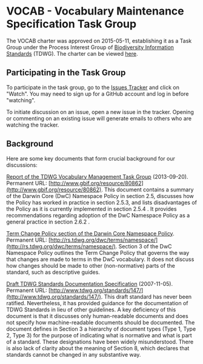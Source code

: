 # VOCAB - Vocabulary Maintenance Specification Task Group

The VOCAB charter was approved on 2015-05-11, establishing it as a Task Group under the Process Interest Group of [Biodiversity Information Standards](http://www.tdwg.org/) (TDWG). The charter can be viewed [here](vmg-charter.pdf).
## Participating in the Task Group
To participate in the task group, go to the [Issues Tracker](https://github.com/tdwg/vocab/issues) and click on "Watch".  You may need to sign up for a GitHub account and log in before "watching".  

To initiate discussion on an issue, open a new issue in the tracker. Opening or commenting on an existing issue will generate emails to others who are watching the tracker.

## Background
Here are some key documents that form crucial background for our discussions:

[Report of the TDWG Vocabulary Management Task Group](gbif_TDWG_Vocabulary_Management_Task_Group_en_v1.0.pdf) (2013-09-20). Permanent URL: [http://www.gbif.org/resource/80862](http://www.gbif.org/resource/80862).  This document contains a summary of the Darwin Core (DwC) Namespace Policy in section 2.5, discusses how the Policy has worked in practice in section 2.5.3, and lists disadvantages of the Policy as it is currently implemented in section 2.5.4 .  It provides recommendations regarding adoption of the DwC Namespace Policy as a general practice in section 2.6.2 .

[Term Change Policy section of the Darwin Core Namespace Policy](http://rs.tdwg.org/dwc/terms/namespace/index.htm#classesofchanges).  Permanent URL: [http://rs.tdwg.org/dwc/terms/namespace/](http://rs.tdwg.org/dwc/terms/namespace/).  Section 3 of the DwC Namespace Policy outlines the Term Change Policy that governs the way that changes are made to terms in the DwC vocabulary.  It does not discuss how changes should be made to other (non-normative) parts of the standard, such as descriptive guides.  

[Draft TDWG Standards Documentation Specification](tdwg-stds-spec.pdf) (2007-11-05).  Permanent URL: [http://www.tdwg.org/standards/147/](http://www.tdwg.org/standards/147/). This draft standard has never been ratified.  Nevertheless, it has provided guidance for the documentation of TDWG Standards in lieu of other guidelines.  A key deficiency of this document is that it discusses only human-readable documents and does not specify how machine-readable documents should be documented.  The document defines in Section 3 a hierarchy of document types (Type 1, Type 2, Type 3) for the purpose of indicating what is normative and what is part of a standard.  These designations have been widely misunderstood.  There is also lack of clarity about the meaning of Section 8, which declares that standards cannot be changed in any substantive way. 

